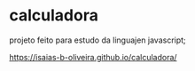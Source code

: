 # calculadora
projeto feito para estudo da linguajen javascript;
 
 https://isaias-b-oliveira.github.io/calculadora/


